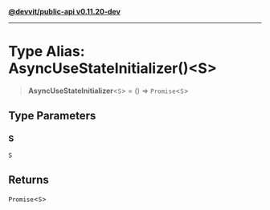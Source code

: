 [**@devvit/public-api v0.11.20-dev**](../README.md)

---

# Type Alias: AsyncUseStateInitializer()\<S\>

> **AsyncUseStateInitializer**\<`S`\> = () => `Promise`\<`S`\>

## Type Parameters

### S

`S`

## Returns

`Promise`\<`S`\>
